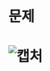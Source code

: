 문제
==
![캡처](https://user-images.githubusercontent.com/73854324/118637537-e1ab0080-b810-11eb-9b81-e55a52ad0356.PNG)
<br><br>
==
